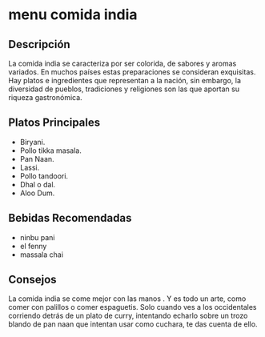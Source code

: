 # menu comida india

## Descripción
La comida india se caracteriza por ser colorida, de sabores y aromas variados. En muchos países estas preparaciones se consideran exquisitas. Hay platos e ingredientes que representan a la nación, sin embargo, la diversidad de pueblos, tradiciones y religiones son las que aportan su riqueza gastronómica.

## Platos Principales
- Biryani. 
- Pollo tikka masala.
- Pan Naan.
- Lassi. 
- Pollo tandoori.
- Dhal o dal. 
- Aloo Dum.

## Bebidas Recomendadas
- ninbu pani
- el fenny
- massala chai

## Consejos
La comida india se come mejor con las manos . Y es todo un arte, como comer con palillos o comer espaguetis. Solo cuando ves a los occidentales corriendo detrás de un plato de curry, intentando echarlo sobre un trozo blando de pan naan que intentan usar como cuchara, te das cuenta de ello.
